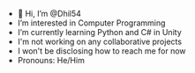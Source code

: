- 👋 Hi, I’m @Dhil54
- I’m interested in Computer Programming
- I’m currently learning Python and C# in Unity
- I'm not working on any collaborative projects
- I won't be disclosing how to reach me for now
- Pronouns: He/Him

<!---
Dhil54/Dhil54 is a ✨ special ✨ repository because its `README.md` (this file) appears on your GitHub profile.
You can click the Preview link to take a look at your changes.
--->
